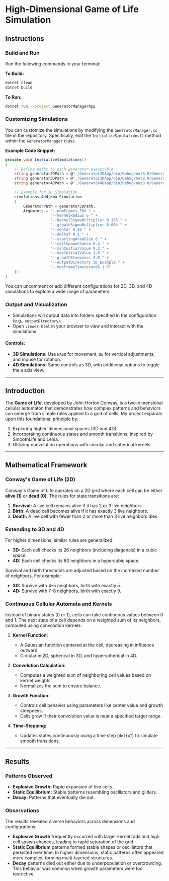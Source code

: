 # High-Dimensional Game of Life Simulation

## Instructions

### Build and Run

Run the following commands in your terminal:

**To Build:**
```bash
dotnet clean
dotnet build
```

**To Run:**
```bash
dotnet run --project GeneratorManagerApp
```

### Customizing Simulations
You can customize the simulations by modifying the `GeneratorManager.cs` file in the repository. Specifically, edit the `InitializeSimulations()` method within the `GeneratorManager` class. 

**Example Code Snippet:**
```csharp
private void InitializeSimulations()
{
    // Define paths to each generator executable
    string generator2DPath = @"./Generator2DApp/bin/Debug/net8.0/Generator2DApp";
    string generator3DPath = @"./Generator3DApp/bin/Debug/net8.0/Generator3DApp";
    string generator4DPath = @"./Generator4DApp/bin/Debug/net8.0/Generator4DApp";

    // Example for 3D Simulation
    simulations.Add(new Simulation
    {
        GeneratorPath = generator3DPath,
        Arguments = "--numFrames 500 " +
                    "--kernelRadius 6 " +
                    "--kernelSigmaMultiplier 0.175 " +
                    "--growthSigmaMultiplier 0.004 " +
                    "--center 0.16 " +
                    "--deltaT 0.1 " +
                    "--startingAreaSize 8 " +
                    "--cellSpawnChance 0.4 " +
                    "--minInitialValue 0.2 " +
                    "--maxInitialValue 1.0 " +
                    "--growthSteepness 4.0 " +
                    "--outputDirectory 3D_Example " +
                    "--maxFrameTimeSeconds 1.5"
    });
}
```

You can uncomment or add different configurations for 2D, 3D, and 4D simulations to explore a wide range of parameters.

### Output and Visualization
- Simulations will output data into folders specified in the configuration (e.g., `outputDirectory`).
- Open `viewer.html` in your browser to view and interact with the simulations.

#### Controls:
- **3D Simulations:** Use `WASD` for movement, `QE` for vertical adjustments, and mouse for rotation.
- **4D Simulations:** Same controls as 3D, with additional options to toggle the `W` axis view.

---

## Introduction

The **Game of Life**, developed by John Horton Conway, is a two-dimensional cellular automaton that demonstrates how complex patterns and behaviors can emerge from simple rules applied to a grid of cells. My project expands upon this foundational principle by:

1. Exploring higher-dimensional spaces (3D and 4D).
2. Incorporating continuous states and smooth transitions, inspired by SmoothLife and Lenia.
3. Utilizing convolution operations with circular and spherical kernels.

---

## Mathematical Framework

### Conway's Game of Life (2D)
Conway's Game of Life operates on a 2D grid where each cell can be either **alive (1)** or **dead (0)**. The rules for state transitions are:
1. **Survival:** A live cell remains alive if it has 2 or 3 live neighbors.
2. **Birth:** A dead cell becomes alive if it has exactly 3 live neighbors.
3. **Death:** A live cell with fewer than 2 or more than 3 live neighbors dies.

### Extending to 3D and 4D
For higher dimensions, similar rules are generalized:
- **3D:** Each cell checks its 26 neighbors (including diagonals) in a cubic space.
- **4D:** Each cell checks its 80 neighbors in a hypercubic space.

Survival and birth thresholds are adjusted based on the increased number of neighbors. For example:
- **3D:** Survive with 4–5 neighbors, birth with exactly 5.
- **4D:** Survive with 7–8 neighbors, birth with exactly 9.

### Continuous Cellular Automata and Kernels
Instead of binary states (0 or 1), cells can take continuous values between 0 and 1. The next state of a cell depends on a weighted sum of its neighbors, computed using convolution kernels:
1. **Kernel Function:** 
   - A Gaussian function centered at the cell, decreasing in influence outward.
   - Circular in 2D, spherical in 3D, and hyperspherical in 4D.

2. **Convolution Calculation:**
   - Computes a weighted sum of neighboring cell values based on kernel weights.
   - Normalizes the sum to ensure balance.

3. **Growth Function:**
   - Controls cell behavior using parameters like center value and growth steepness.
   - Cells grow if their convolution value is near a specified target range.

4. **Time-Stepping:**
   - Updates states continuously using a time step (`deltaT`) to simulate smooth transitions.

---

## Results

### Patterns Observed
- **Explosive Growth:** Rapid expansion of live cells.
- **Static Equilibrium:** Stable patterns resembling oscillators and gliders.
- **Decay:** Patterns that eventually die out.

### Observations
The results revealed diverse behaviors across dimensions and configurations:
- **Explosive Growth** frequently occurred with larger kernel radii and high cell spawn chances, leading to rapid saturation of the grid.
- **Static Equilibrium** patterns formed stable shapes or oscillators that persisted over time. In higher dimensions, static patterns often appeared more complex, forming multi-layered structures.
- **Decay** patterns died out either due to underpopulation or overcrowding. This behavior was common when growth parameters were too restrictive.
